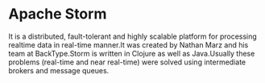 # Apache Storm
  It is a distributed, fault-tolerant and highly scalable platform for processing realtime data in real-time manner.It was created by Nathan Marz and his team at BackType.Storm is written in Clojure as well as Java.Usually these problems (real-time and near real-time) were solved using intermediate brokers and message queues.
 
